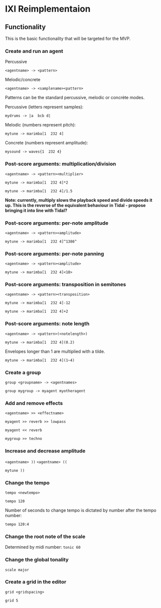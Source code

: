 # IXI Reimplementaion

## Functionality

This is the basic functionality that will be targeted for the MVP.

### Create and run an agent

Percussive

`<agentname> -> <pattern>`


Melodic/concrete

`<agentname> -> <samplename><pattern>`


Patterns can be the standard percussive, melodic or concrète modes.

Percussive (letters represent samples):

```
mydrums -> |a  bcb d|
```

Melodic (numbers represent pitch):

```
mytune -> marimba[1  232 4]
```

Concrete (numbers represent amplitude):

```
mysound -> waves{1  232 4}
```
### Post-score arguments: multiplication/division

`<agentname> -> <pattern><multiplier>`

```
mytune -> marimba[1  232 4]*2
```
```
mytune -> marimba[1  232 4]/1.5
```
**Note: currently, multiply slows the playback speed and divide speeds it up. This is the reverse of the equivalent behaviour in Tidal - propose bringing it into line with Tidal?**


### Post-score arguments: per-note amplitude

`<agentname> -> <pattern><amplitude>`

```
mytune -> marimba[1  232 4]^1386^
```

### Post-score arguments: per-note panning

`<agentname> -> <pattern><amplitude>`

```
mytune -> marimba[1  232 4]<18>
```
### Post-score arguments: transposition in semitones

`<agentname> -> <pattern><transposition>`

```
mytune -> marimba[1  232 4]-12
```
```
mytune -> marimba[1  232 4]+2
```
### Post-score arguments: note length

`<agentname> -> <pattern>(<notelength>)`

```
mytune -> marimba[1  232 4](0.2)
```

Envelopes longer than 1 are multiplied with a tilde.

```
mytune -> marimba[1  232 4](1~4)
```

### Create a group

`group <groupname> -> <agentnames>`

`group mygroup -> myagent myotheragent`

### Add and remove effects

`<agentname> >> <effectname>`

```
myagent >> reverb >> lowpass

myagent << reverb
```
`mygroup >> techno`

### Increase and decrease amplitude

`<agentname> ))`
`<agentname> ((`

```
mytune ))
```

### Change the tempo

`tempo <newtempo>`

```
tempo 120
```
Number of seconds to change tempo is dictated by number after the tempo number:

```
tempo 120:4
```

### Change the root note of the scale

Determined by midi number:
`tonic 60`

### Change the global tonality

`scale major`

### Create a grid in the editor

`grid <gridspacing>`

```
grid 5
```

###
